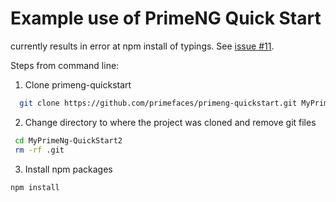 # Example use of PrimeNG Quick Start
currently results in error at npm install of typings. See [issue #11](https://github.com/primefaces/primeng-quickstart/issues/11).

Steps from command line:
1. Clone primeng-quickstart
```bash
  git clone https://github.com/primefaces/primeng-quickstart.git MyPrimeNg-Quickstart2
 ```
2. Change directory to where the project was cloned and remove git files
```bash
 cd MyPrimeNg-QuickStart2
 rm -rf .git
```
3. Install npm packages
```bash
npm install
```


